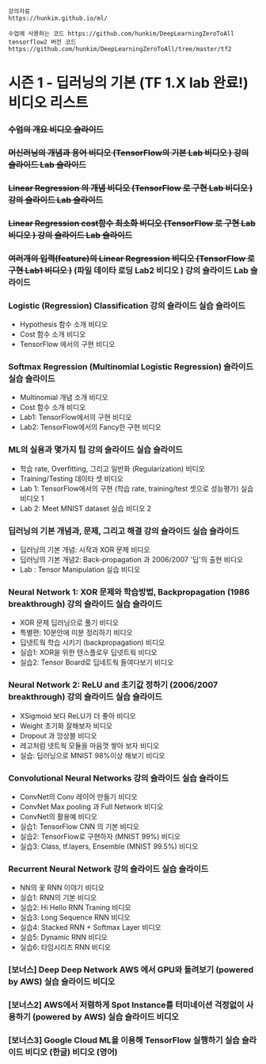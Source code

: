 ```
강의자료
https://hunkim.github.io/ml/

수업에 사용하는 코드 https://github.com/hunkim/DeepLearningZeroToAll
tensorflow2 버전 코드 https://github.com/hunkim/DeepLearningZeroToAll/tree/master/tf2
```

# 시즌 1 - 딥러닝의 기본 (TF 1.X lab 완료!) 비디오 리스트

### ~~수업의 개요 비디오  슬라이드~~
### ~~머신러닝의 개념과 용어 비디오  (TensorFlow의 기본 Lab 비디오 ) 강의 슬라이드  Lab 슬라이드~~
### ~~Linear Regression 의 개념 비디오  (TensorFlow 로 구현 Lab 비디오 ) 강의 슬라이드  Lab 슬라이드~~
### ~~Linear Regression cost함수 최소화 비디오 (TensorFlow 로 구현 Lab 비디오 ) 강의 슬라이드  Lab 슬라이드~~
### ~~여러개의 입력(feature)의 Linear Regression 비디오 (TensorFlow 로 구현 Lab1 비디오 )~~ (파일 데이타 로딩 Lab2 비디오 ) 강의 슬라이드  Lab 슬라이드 
### Logistic (Regression) Classification 강의 슬라이드  실습 슬라이드 
- Hypothesis 함수 소개 비디오 
- Cost 함수 소개 비디오 
- TensorFlow 에서의 구현 비디오 
### Softmax Regression (Multinomial Logistic Regression) 슬라이드  실습 슬라이드 
- Multinomial 개념 소개 비디오 
- Cost 함수 소개 비디오 
- Lab1: TensorFlow에서의 구현 비디오 
- Lab2: TensorFlow에서의 Fancy한 구현 비디오 
### ML의 실용과 몇가지 팁 강의 슬라이드  실습 슬라이드 
- 학습 rate, Overfitting, 그리고 일반화 (Regularization) 비디오 
- Training/Testing 데이타 셋 비디오 
- Lab 1: TensorFlow에서의 구현 (학습 rate, training/test 셋으로 성능평가) 실습 비디오 1
- Lab 2: Meet MNIST dataset 실습 비디오 2 
### 딥러닝의 기본 개념과, 문제, 그리고 해결 강의 슬라이드  실습 슬라이드 
- 딥러닝의 기본 개념: 시작과 XOR 문제 비디오 
- 딥러닝의 기본 개념2: Back-propagation 과 2006/2007 '딥'의 출현 비디오 
- Lab : Tensor Manipulation 실습 비디오 
### Neural Network 1: XOR 문제와 학습방법, Backpropagation (1986 breakthrough) 강의 슬라이드  실습 슬라이드 
- XOR 문제 딥러닝으로 풀기 비디오 
- 특별편: 10분안에 미분 정리하기 비디오 
- 딥넷트웍 학습 시키기 (backpropagation) 비디오 
- 실습1: XOR을 위한 텐스플로우 딥넷트웍 비디오 
- 실습2: Tensor Board로 딥네트웍 들여다보기 비디오 
### Neural Network 2: ReLU and 초기값 정하기 (2006/2007 breakthrough) 강의 슬라이드  실습 슬라이드 
- XSigmoid 보다 ReLU가 더 좋아 비디오 
- Weight 초기화 잘해보자 비디오 
- Dropout 과 앙상블 비디오 
- 레고처럼 넷트웍 모듈을 마음껏 쌓아 보자 비디오 
- 실습: 딥러닝으로 MNIST 98%이상 해보기 비디오 
### Convolutional Neural Networks 강의 슬라이드  실습 슬라이드 
- ConvNet의 Conv 레이어 만들기 비디오 
- ConvNet Max pooling 과 Full Network 비디오 
- ConvNet의 활용예 비디오 
- 실습1: TensorFlow CNN 의 기본 비디오 
- 실습2: TensorFlow로 구현하자 (MNIST 99%) 비디오 
- 실습3: Class, tf.layers, Ensemble (MNIST 99.5%) 비디오 
### Recurrent Neural Network 강의 슬라이드  실습 슬라이드 
- NN의 꽃 RNN 이야기 비디오 
- 실습1: RNN의 기본 비디오 
- 실습2: Hi Hello RNN Traning 비디오 
- 실습3: Long Sequence RNN 비디오 
- 실습4: Stacked RNN + Softmax Layer 비디오 
- 실습5: Dynamic RNN 비디오 
- 실습6: 타임시리즈 RNN 비디오 
### [보너스] Deep Deep Network AWS 에서 GPU와 돌려보기 (powered by AWS) 실습 슬라이드  비디오 
### [보너스2] AWS에서 저렴하게 Spot Instance를 터미네이션 걱정없이 사용하기 (powered by AWS) 실습 슬라이드  비디오 
### [보너스3] Google Cloud ML을 이용해 TensorFlow 실행하기 실습 슬라이드  비디오 (한글)  비디오 (영어) 
